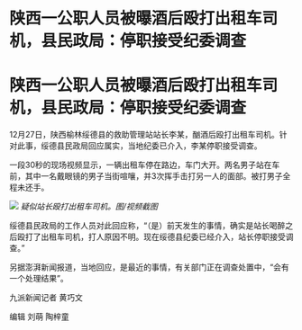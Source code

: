# 陕西一公职人员被曝酒后殴打出租车司机，县民政局：停职接受纪委调查

# 陕西一公职人员被曝酒后殴打出租车司机，县民政局：停职接受纪委调查

12月27日，陕西榆林绥德县的救助管理站站长李某，酗酒后殴打出租车司机。针对此事，绥德县民政局回应属实，当地纪委已介入，李某停职接受调查。

一段30秒的现场视频显示，一辆出租车停在路边，车门大开。两名男子站在车前，其中一名戴眼镜的男子当街喧嚷，并3次挥手击打另一人的面部。被打男子全程未还手。

![](https://inews.gtimg.com/om_bt/OaXfOeLZDQNsledbawe8LNNJyAK601H8LTxLNgMq4bwiEAA/1000)
_疑似站长殴打出租车司机。图/视频截图_

绥德县民政局的工作人员对此回应称，“（是）前天发生的事情，确实是站长喝醉之后殴打了出租车司机，打人原因不明。现在绥德县纪委已经介入，站长停职接受调查。”

另据澎湃新闻报道，当地回应，是最近的事情，有关部门正在调查处置中，“会有一个处理结果”。

九派新闻记者 黄巧文

编辑 刘萌 陶梓童

